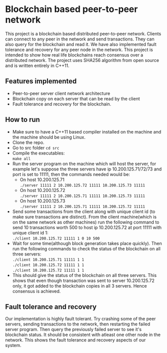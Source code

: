 Blockchain based peer-to-peer network
=
This project is a blockchain based distributed peer-to-peer network. Clients can connect to any peer in the network and send transactions. They can also query for the blockchain and read it.
We have also implemented fault tolerance and recovery for any peer node in the network. This project is intended to show how real life blockchains reach consensus over a distributed network. 
The project uses SHA256 algorithm from open source and is written entirely in C++11.

Features implemented
-
- Peer-to-peer server client network architecture
- Blockchain copy on each server that can be read by the client
- Fault tolerance and recovery for the blockchain.

How to run
-
- Make sure to have a C++11 based compiler installed on the machine and the machine should be using Linux.
- Clone the repo.
- Go to src folder
  `cd src`
- Compile the executables:  
  `make all`
- Run the server program on the machine which will host the server, for example let's suppose the three servers have ip 10.200.125.71/72/73 and port is set to 11111, then the commands needed would be:
  * On host 10.200.125.71  
    `./server 11111 2 10.200.125.72 11111 10.200.125.73 11111`
  * On host 10.200.125.72  
    `./server 11111 2 10.200.125.71 11111 10.200.125.73 11111`
  * On host 10.200.125.73  
    `./server 11111 2 10.200.125.71 11111 10.200.125.72 11111`
- Send some transactions from the client along with unique client id (to make sure transactions are distinct). From the client machine(which is on the same network as other machines) run the
  following command to send 10 transactions worth 500 to host ip 10.200.125.72 at port 11111 with unique client id 1:  
  `./client 10.200.125.72 11111 1 0 10 500`
- Wait for some time(although block generation takes place quickly). Then run the following commands to check the status of the blockchain on all three servers:  
  `./client 10.200.125.71 11111 1 1`  
  `./client 10.200.125.72 11111 1 1`  
  `./client 10.200.125.72 11111 1 1`  
- This should give the status of the blockchain on all three servers. This shows that even though transaction was sent to server 10.200.125.72 only, it got added to the blockchain copies in all 3 servers.
  Hence consensus is achieved.

Fault tolerance and recovery
-
Our implementation is highly fault tolerant. Try crashing some of the peer servers, sending transactions to the network, then restarting the failed server program. Then query the previously failed server
to see it's blockchain status. It should be consistent with atleast one other node in the network. This shows the fault tolerance and recovery aspects of our system.
